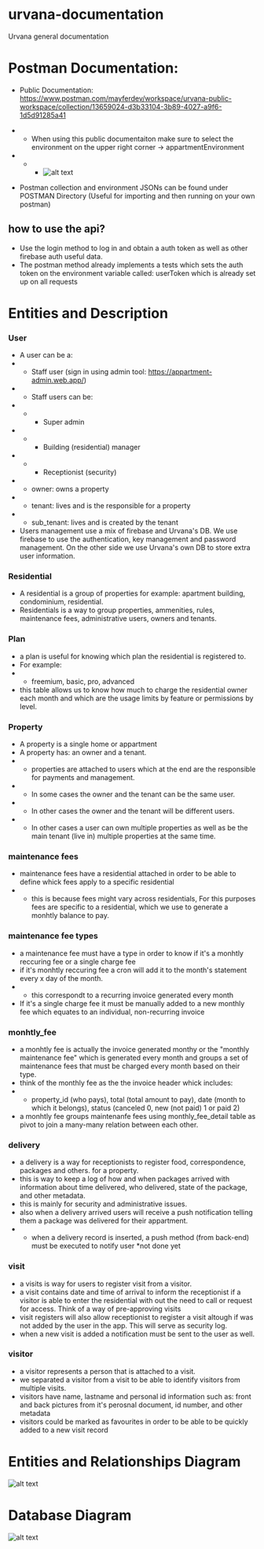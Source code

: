 # urvana-documentation
Urvana general documentation

# Postman  Documentation:
- Public Documentation: https://www.postman.com/mayferdev/workspace/urvana-public-workspace/collection/13659024-d3b33104-3b89-4027-a9f6-1d5d91285a41
- - When using this public documentaiton make sure to select the environment on the upper right corner -> appartmentEnvironment
- - - ![alt text](https://github.com/mayferdev/urvana-documentation/blob/main/assets/postman.jpg?raw=true)

- Postman collection and environment JSONs can be found under POSTMAN Directory (Useful for importing and then running on your own postman)

## how to use the api?
- Use the login method to log in and obtain a auth token as well as other firebase auth useful data. 
- The postman method already implements a tests which sets the auth token on the environment variable called: userToken which is already set up on all requests

# Entities and Description
### User
- A user can be a: 
- - Staff user (sign in using admin tool: https://appartment-admin.web.app/)
- - Staff users can be:
- - - Super admin
- - - Building (residential) manager
- - - Receptionist (security) 
- - owner: owns a property
- - tenant: lives and is the responsible for a property
- - sub_tenant: lives and is created by the tenant
- Users management use a mix of firebase and Urvana's DB. We use firebase to use the authentication, key management and password management. On the other side we use Urvana's own DB to store extra user information.

### Residential
- A residential is a group of properties for example: apartment building, condominium, residential.
- Residentials is a way to group properties, ammenities, rules, maintenance fees, administrative users, owners and tenants.

### Plan
- a plan is useful for knowing which plan the residential is registered to. 
- For example:
- - freemium, basic, pro, advanced
- this table allows us to know how much to charge the residential owner each month and which are the usage limits by feature or permissions by level. 

### Property
- A property is a single home or appartment
- A property has: an owner and a tenant.
- - properties are attached to users which at the end are the responsible for payments and management.
- - In some cases the owner and the tenant can be the same user.
- - In other cases the owner and the tenant will be different users.
- - In other cases a user can own multiple properties as well as be the main tenant (live in) multiple properties at the same time.  

### maintenance fees
- maintenance fees have a residential attached in order to be able to define whick fees apply to a specific residential
- - this is because fees might vary across residentials, For this purposes fees are specific to a residential, which we use to generate a monhtly balance to pay. 

### maintenance fee types
- a maintenance fee must have a type in order to know if it's a monhtly reccuring fee or a single charge fee
- if it's monhtly reccuring fee a cron will add it to the month's statement every x day of the month.
- - this correspondt to a recurring invoice generated every month
- If it's a single charge fee it must be manually added to a new monthly fee which equates to an individual, non-recurring invoice

### monhtly_fee
- a monhtly fee is actually the invoice generated monthy or the "monthly maintenance fee" which is generated every month and groups a set of maintenance fees that must be charged every month based on their type. 
- think of the monthly fee as the the invoice header whick includes:
- - property_id (who pays), total (total amount to pay), date (month to which it belongs), status (canceled 0, new (not paid) 1 or paid 2) 
- a monhtly fee groups maintenanfe fees using monthly_fee_detail table as pivot to join a many-many relation between each other.

### delivery
- a delivery is a way for receptionists to register food, correspondence, packages and others. for a property. 
- this is way to keep a log of how and when packages arrived with information about time delivered, who delivered, state of the package, and other metadata.
- this is mainly for security and administrative issues. 
- also when a delivery arrived users will receive a push notification telling them a package was delivered for their appartment.
- - when a delivery record is inserted, a push method (from back-end) must be executed to notify user *not done yet

### visit
- a visits is way for users to register visit from a visitor. 
- a visit contains date and time of arrival to inform the receptionist if a visitor is able to enter the residential with out the need to call or request for access. Think of a way of pre-approving visits 
- visit registers will also allow receptionist to register a visit altough if was not added by the user in the app. This will serve as security log.
- when a new visit is added a notification must be sent to the user as well. 

### visitor
- a visitor represents a person that is attached to a visit.
- we separated a visitor from a visit to be able to identify visitors from multiple visits.
- visitors have name, lastname and personal id information such as: front and back pictures from it's perosnal document, id number, and other metadata
- visitors could be marked as favourites in order to be able to be quickly added to a new visit record 

# Entities and Relationships Diagram
![alt text](https://github.com/mayferdev/urvana-documentation/blob/main/assets/diagram1.png?raw=true)


# Database Diagram
![alt text](https://github.com/mayferdev/urvana-documentation/blob/main/assets/DIAGRAM.png?raw=true)
